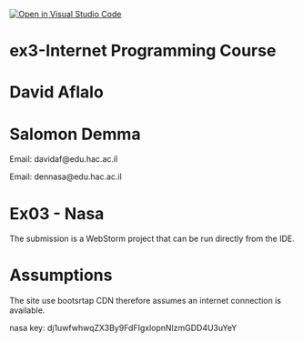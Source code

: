 [![Open in Visual Studio Code](https://classroom.github.com/assets/open-in-vscode-f059dc9a6f8d3a56e377f745f24479a46679e63a5d9fe6f495e02850cd0d8118.svg)](https://classroom.github.com/online_ide?assignment_repo_id=6410411&assignment_repo_type=AssignmentRepo)
# ex3-Internet Programming Course

<h1>David Aflalo</h1>
<h1>Salomon Demma</h1>

<p>Email: davidaf@edu.hac.ac.il</p>
<p>Email: dennasa@edu.hac.ac.il</p>

<h1>Ex03 - Nasa</h1>
<p>
The submission is a WebStorm project that can be run directly from the IDE.
</p>
<h1>Assumptions</h1>
<p>
  The site use bootsrtap CDN therefore assumes an internet connection is available.
</p>

<p>
nasa key: dj1uwfwhwqZX3By9FdFIgxlopnNlzmGDD4U3uYeY
</p>
